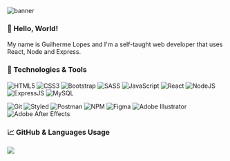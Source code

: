 ![banner](https://user-images.githubusercontent.com/86780871/177656842-35deedea-deeb-44d2-b4cb-4724f53465c9.gif)

### 👋 Hello, World! <img src="spacer.png" alt="spacer" width="1500" height="2"/>
My name is Guilherme Lopes and I'm a self-taught web developer that uses React, Node and Express. 

### 🔧 Technologies & Tools <img src="spacer.png" alt="spacer" width="1500" height="2"/>
![HTML5](https://img.shields.io/badge/html5-2D3136.svg?style=for-the-badge&logo=html5&logoColor=23E34F26)
![CSS3](https://img.shields.io/badge/css3-2D3136.svg?style=for-the-badge&logo=css3&logoColor=563D7C)
![Bootstrap](https://img.shields.io/badge/bootstrap-2D3136.svg?style=for-the-badge&logo=bootstrap&logoColor=23563D7C)
![SASS](https://img.shields.io/badge/SASS-2D3136.svg?style=for-the-badge&logo=SASS&logoColor=hotpink)
![JavaScript](https://img.shields.io/badge/javascript-2D3136.svg?style=for-the-badge&logo=javascript&logoColor=F7DF1E)
![React](https://img.shields.io/badge/React-2D3136?style=for-the-badge&logo=react&logoColor=61DAFB)
![NodeJS](https://img.shields.io/badge/Node-2D3136?style=for-the-badge&logo=Node.js&logoColor=43853D)
![ExpressJS](https://img.shields.io/badge/express-2D3136?style=for-the-badge&logo=express&logoColor=FFF)
![MySQL](https://img.shields.io/badge/mysql-2D3136.svg?style=for-the-badge&logo=mysql&logoColor=5DA6DE)

![Git](https://img.shields.io/badge/GIT-2D3136.svg?style=for-the-badge&logo=git&logoColor=white)
![Styled](https://img.shields.io/badge/styled_components-2D3136.svg?style=for-the-badge&logo=styled-components&logoColor=white)
![Postman](https://img.shields.io/badge/postman-2D3136.svg?style=for-the-badge&logo=postman&logoColor=white)
![NPM](https://img.shields.io/badge/npm-2D3136.svg?style=for-the-badge&logo=data:image/svg%2bxml;base64,PHN2ZyByb2xlPSJpbWciIHZpZXdCb3g9IjAgMCAyNCAyNCIgZmlsbD0id2hpdGUiIHhtbG5zPSJodHRwOi8vd3d3LnczLm9yZy8yMDAwL3N2ZyI+PHRpdGxlPm5wbTwvdGl0bGU+PHBhdGggZD0iTTEuNzYzIDBDLjc4NiAwIDAgLjc4NiAwIDEuNzYzdjIwLjQ3NEMwIDIzLjIxNC43ODYgMjQgMS43NjMgMjRoMjAuNDc0Yy45NzcgMCAxLjc2My0uNzg2IDEuNzYzLTEuNzYzVjEuNzYzQzI0IC43ODYgMjMuMjE0IDAgMjIuMjM3IDB6TTUuMTMgNS4zMjNsMTMuODM3LjAxOS0uMDA5IDEzLjgzNmgtMy40NjRsLjAxLTEwLjM4MmgtMy40NTZMMTIuMDQgMTkuMTdINS4xMTN6Ii8+PC9zdmc+)
![Figma](https://img.shields.io/badge/figma-2D3136.svg?style=for-the-badge&logo=figma&logoColor=white)
![Adobe Illustrator](https://img.shields.io/badge/adobe%20illustrator-2D3136.svg?style=for-the-badge&logo=adobe%20illustrator&logoColor=white)
![Adobe After Effects](https://img.shields.io/badge/Adobe%20After%20Effects-2D3136.svg?style=for-the-badge&logo=Adobe%20After%20Effects&logoColor=white)
 
### &#x1f4c8; GitHub & Languages Usage <img src="spacer.png" alt="spacer" width="1500" height="2"/>
<a href="https://github.com/gxlpes/github-readme-stats"><img align="center" src="https://github-readme-stats.vercel.app/api/top-langs/?username=gxlpes&layout=compact&bg_color=2D3136&text_color=FFFFFF&&hide_border=true&border_radius=0&hide_title=true&custom_title=Used Languages"/></a>
